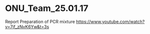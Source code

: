# ONU_Team_25.01.17
Report
Preparation of PCR mixture <https://www.youtube.com/watch?v=7jf_zNvK6Yw&t=3s>
